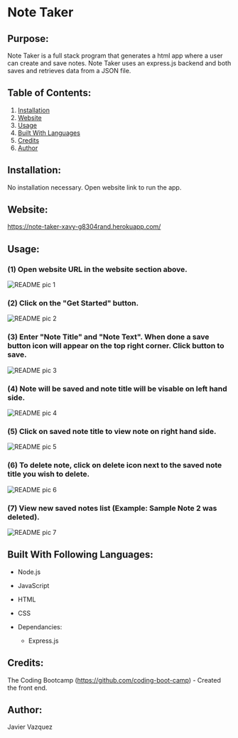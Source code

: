 # Note Taker

## Purpose:
Note Taker is a full stack program that generates a html app where a user can create and save notes. Note Taker uses an express.js backend and both saves and retrieves data from a JSON file.

## Table of Contents: 
1. [Installation](#Installation)
2. [Website](#Website)
3. [Usage](#Usage)
4. [Built With Languages](#Built-With-Following-Languages)
5. [Credits](#Credits)
6. [Author](#Author)

## Installation: 
No installation necessary. Open website link to run the app.

## Website:
https://note-taker-xavy-g8304rand.herokuapp.com/

## Usage:
### (1) Open website URL in the website section above.
![README pic 1](https://user-images.githubusercontent.com/79165884/116765973-eb450380-a9dc-11eb-96dd-35f7e69f34a0.png)

### (2) Click on the "Get Started" button.
![README pic 2](https://user-images.githubusercontent.com/79165884/116765974-ebdd9a00-a9dc-11eb-9e01-9eefa8bca69d.png)

### (3) Enter "Note Title" and "Note Text". When done a save button icon will appear on the top right corner. Click button to save.
![README pic 3](https://user-images.githubusercontent.com/79165884/116766657-7a9fe600-a9e0-11eb-85c2-fd2d9de52620.png)

### (4) Note will be saved and note title will be visable on left hand side. 
![README pic 4](https://user-images.githubusercontent.com/79165884/116766658-7b387c80-a9e0-11eb-8697-b4bca033e279.png)

### (5) Click on saved note title to view note on right hand side.
![README pic 5](https://user-images.githubusercontent.com/79165884/116766659-7bd11300-a9e0-11eb-88c8-cd2bdb7c828e.png)

### (6) To delete note, click on delete icon next to the saved note title you wish to delete.
![README pic 6](https://user-images.githubusercontent.com/79165884/116766661-7bd11300-a9e0-11eb-880d-2944f649c15d.png)

### (7) View new saved notes list (Example: Sample Note 2 was deleted).
![README pic 7](https://user-images.githubusercontent.com/79165884/116766662-7bd11300-a9e0-11eb-8609-d1f5a2a09086.png)

## Built With Following Languages:
* Node.js
* JavaScript
* HTML
* CSS

* Dependancies:
  - Express.js

## Credits:
The Coding Bootcamp (https://github.com/coding-boot-camp) - Created the front end.

## Author:
Javier Vazquez
